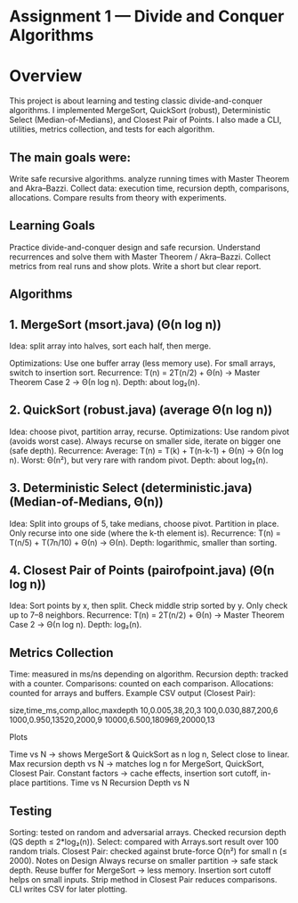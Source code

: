 # Assignment 1 — Divide and Conquer Algorithms
# Overview

This project is about learning and testing classic divide-and-conquer algorithms.
I implemented MergeSort, QuickSort (robust), Deterministic Select (Median-of-Medians), and Closest Pair of Points.
I also made a CLI, utilities, metrics collection, and tests for each algorithm.

## The main goals were:
Write safe recursive algorithms.
analyze running times with Master Theorem and Akra–Bazzi.
Collect data: execution time, recursion depth, comparisons, allocations.
Compare results from theory with experiments.

## Learning Goals
Practice divide-and-conquer design and safe recursion.
Understand recurrences and solve them with Master Theorem / Akra–Bazzi.
Collect metrics from real runs and show plots.
Write a short but clear report.

## Algorithms
## 1. MergeSort (msort.java) (Θ(n log n))

Idea: split array into halves, sort each half, then merge.

Optimizations:
Use one buffer array (less memory use).
For small arrays, switch to insertion sort.
Recurrence:
T(n) = 2T(n/2) + Θ(n) → Master Theorem Case 2 → Θ(n log n).
Depth: about log₂(n).

## 2. QuickSort (robust.java) (average Θ(n log n))

Idea: choose pivot, partition array, recurse.
Optimizations:
Use random pivot (avoids worst case).
Always recurse on smaller side, iterate on bigger one (safe depth).
Recurrence:
Average: T(n) = T(k) + T(n-k-1) + Θ(n) → Θ(n log n).
Worst: Θ(n²), but very rare with random pivot.
Depth: about log₂(n).

## 3. Deterministic Select (deterministic.java)(Median-of-Medians, Θ(n))

Idea:
Split into groups of 5, take medians, choose pivot.
Partition in place.
Only recurse into one side (where the k-th element is).
Recurrence:
T(n) = T(n/5) + T(7n/10) + Θ(n) → Θ(n).
Depth: logarithmic, smaller than sorting.

## 4. Closest Pair of Points (pairofpoint.java) (Θ(n log n))

Idea:
Sort points by x, then split.
Check middle strip sorted by y.
Only check up to 7–8 neighbors.
Recurrence:
T(n) = 2T(n/2) + Θ(n) → Master Theorem Case 2 → Θ(n log n).
Depth: log₂(n).

## Metrics Collection
Time: measured in ms/ns depending on algorithm.
Recursion depth: tracked with a counter.
Comparisons: counted on each comparison.
Allocations: counted for arrays and buffers.
Example CSV output (Closest Pair):

size,time_ms,comp,alloc,maxdepth
10,0.005,38,20,3
100,0.030,887,200,6
1000,0.950,13520,2000,9
10000,6.500,180969,20000,13

Plots

Time vs N → shows MergeSort & QuickSort as n log n, Select close to linear.
Max recursion depth vs N → matches log n for MergeSort, QuickSort, Closest Pair.
Constant factors → cache effects, insertion sort cutoff, in-place partitions.
Time vs N
Recursion Depth vs N

## Testing

Sorting: tested on random and adversarial arrays. Checked recursion depth (QS depth ≤ 2*log₂(n)).
Select: compared with Arrays.sort result over 100 random trials.
Closest Pair: checked against brute-force O(n²) for small n (≤ 2000).
Notes on Design
Always recurse on smaller partition → safe stack depth.
Reuse buffer for MergeSort → less memory.
Insertion sort cutoff helps on small inputs.
Strip method in Closest Pair reduces comparisons.
CLI writes CSV for later plotting.
